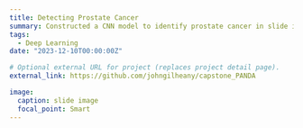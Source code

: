 ```yaml
---
title: Detecting Prostate Cancer
summary: Constructed a CNN model to identify prostate cancer in slide images, focusing on highlighting potentially cancerous regions. Utilizing transfer learning techniques on a pretrained ResNet50 model, the resulting model achieved an 89% accuracy and 81% sensitivity. This project offers pathologists a practical solution with the ability to overlay a probability-weighted cancer mask on a slide image and a user-friendly streamlit app for cancer detection in tissue samples.
tags:
  - Deep Learning
date: "2023-12-10T00:00:00Z"

# Optional external URL for project (replaces project detail page).
external_link: https://github.com/johngilheany/capstone_PANDA

image:
  caption: slide image
  focal_point: Smart
---
```

